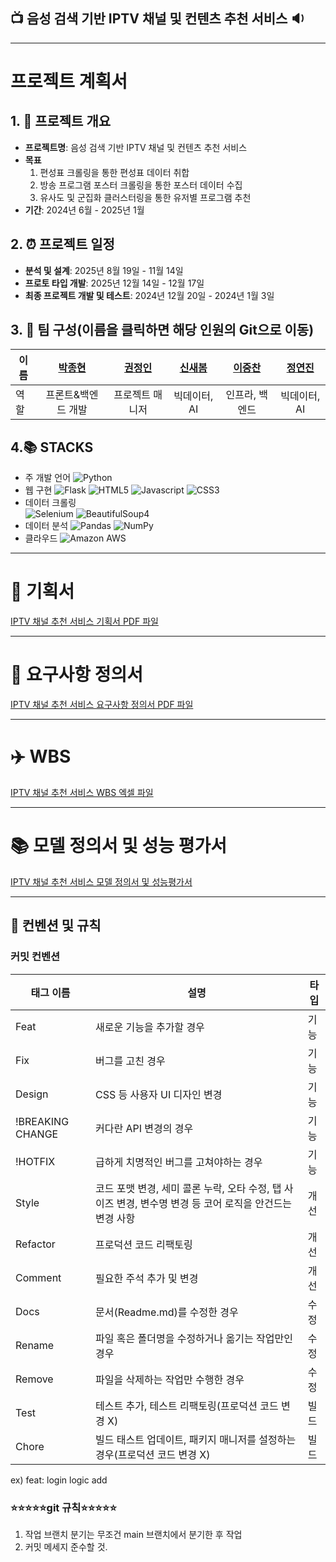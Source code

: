 ## 📺 음성 검색 기반 IPTV 채널 및 컨텐츠 추천 서비스 🔉

---------------------------------------

# 프로젝트 계획서

## 1. 🎂 프로젝트 개요
- **프로젝트명**: 음성 검색 기반 IPTV 채널 및 컨텐츠 추천 서비스
- **목표** 
   1. 편성표 크롤링을 통한 편성표 데이터 취합
   2. 방송 프로그램 포스터 크롤링을 통한 포스터 데이터 수집
   3. 유사도 및 군집화 클러스터링을 통한 유저별 프로그램 추천
- **기간**: 2024년 6월 - 2025년 1월

## 2. ⏰ 프로젝트 일정
- **분석 및 설계**: 2025년 8월 19일 - 11월 14일
- **프로토 타입 개발**: 2025년 12월 14일 - 12월 17일
- **최종 프로젝트 개발 및 테스트**: 2024년 12월 20일 - 2024년 1월 3일

## 3. 💪 팀 구성(이름을 클릭하면 해당 인원의 Git으로 이동)
|이름|[박종현](https://github.com/JayParc)|[권정인](https://github.com/yojeong125)|[신새봄](https://github.com/SaebomSHIN)|[이중찬](https://github.com/Chan2a)|[정연진](https://github.com/yeonjin118)|
|---|:---:|:---:|:---:|:---:|:---:|
|역할|프론트&백엔드 개발|프로젝트 매니저|빅데이터, AI|인프라, 백엔드|빅데이터, AI|

## 4.📚 STACKS
* 주 개발 언어
![Python](https://img.shields.io/badge/Python-3776AB?style=for-the-badge&logo=Python&logoColor=white)
* 웹 구현
![Flask](https://img.shields.io/badge/Flask-000000?style=for-the-badge&logo=Flask&logoColor=white)  ![HTML5](https://img.shields.io/badge/HTML5-E34F26?style=for-the-badge&logo=HTML5&logoColor=white)  ![Javascript](https://img.shields.io/badge/Javascript-F7DF1E?style=for-the-badge&logo=Javascript&logoColor=white)  ![CSS3](https://img.shields.io/badge/CSS3-1572B6?style=for-the-badge&logo=CSS3&logoColor=white)
* 데이터 크롤링  
![Selenium](https://img.shields.io/badge/Selenium-43B02A?style=for-the-badge&logo=Selenium&logoColor=white)  ![BeautifulSoup4](https://img.shields.io/badge/BeautifulSoup4-FFD700?style=for-the-badge&logo=BeautifulSoup&logoColor=black)
* 데이터 분석
![Pandas](https://img.shields.io/badge/Pandas-150458?style=for-the-badge&logo=Pandas&logoColor=white)  ![NumPy](https://img.shields.io/badge/NumPy-013243?style=for-the-badge&logo=NumPy&logoColor=white)
* 클라우드
![Amazon AWS](https://img.shields.io/badge/Amazon%20AWS-232F3E?style=for-the-badge&logo=Amazon%20AWS&logoColor=white)

---------------------------------------

# 🏁 기획서
[IPTV 채널 추천 서비스 기획서 PDF 파일](https://github.com/whynotsw-camp/wh01-3rd-3team-UTIDAL/blob/main/Report/%5BKDT%5D%203%E1%84%8E%E1%85%A1%20%E1%84%80%E1%85%B5%E1%84%92%E1%85%AC%E1%86%A8%E1%84%89%E1%85%A5_%E1%84%8B%E1%85%AE%E1%84%90%E1%85%B5%E1%84%83%E1%85%A1%E1%86%AF.pdf)

---------------------------------------

# 📕 요구사항 정의서
[IPTV 채널 추천 서비스 요구사항 정의서 PDF 파일](https://github.com/whynotsw-camp/wh01-3rd-3team-UTIDAL/blob/main/Report/%5BKDT%5D%20IPTV%20%E1%84%8E%E1%85%A2%E1%84%82%E1%85%A5%E1%86%AF%20%E1%84%8E%E1%85%AE%E1%84%8E%E1%85%A5%E1%86%AB%20%E1%84%89%E1%85%A5%E1%84%87%E1%85%B5%E1%84%89%E1%85%B3%203%E1%84%90%E1%85%B5%E1%86%B7_%E1%84%8B%E1%85%AD%E1%84%80%E1%85%AE%E1%84%89%E1%85%A1%E1%84%92%E1%85%A1%E1%86%BC%20%E1%84%8C%E1%85%A5%E1%86%BC%E1%84%8B%E1%85%B4%E1%84%89%E1%85%A5.pdf)

----------------------------------------

# ✈️ WBS
[IPTV 채널 추천 서비스 WBS 엑셀 파일](https://github.com/whynotsw-camp/wh01-3rd-3team-UTIDAL/raw/refs/heads/main/Report/%5BKDT%5D%20IPTV%20%E1%84%8E%E1%85%A2%E1%84%82%E1%85%A5%E1%86%AF%20%E1%84%8E%E1%85%AE%E1%84%8E%E1%85%A5%E1%86%AB%20%E1%84%89%E1%85%A5%E1%84%87%E1%85%B5%E1%84%89%E1%85%B3%203%E1%84%90%E1%85%B5%E1%86%B7_WBS.xlsx)


-----------------------------------------

# 📚 모델 정의서 및 성능 평가서
[IPTV 채널 추천 서비스 모델 정의서 및 성능평가서](https://github.com/whynotsw-camp/wh01-3rd-3team-UTIDAL/blob/main/Report/%5BKDT%5D%20IPTV%20%E1%84%8E%E1%85%A2%E1%84%82%E1%85%A5%E1%86%AF%20%E1%84%8E%E1%85%AE%E1%84%8E%E1%85%A5%E1%86%AB%20%E1%84%89%E1%85%A5%E1%84%87%E1%85%B5%E1%84%89%E1%85%B3%203%E1%84%90%E1%85%B5%E1%86%B7_%E1%84%86%E1%85%A9%E1%84%83%E1%85%A6%E1%86%AF%20%E1%84%8C%E1%85%A5%E1%86%BC%E1%84%8B%E1%85%B4%E1%84%89%E1%85%A5%20%E1%84%86%E1%85%B5%E1%86%BE%20%E1%84%91%E1%85%A7%E1%86%BC%E1%84%80%E1%85%A1%E1%84%89%E1%85%A5.pdf)

-----------------------------------------


## 📌 컨벤션 및 규칙

### 커밋 컨벤션

| 태그 이름        | 설명                                                                                                     | 타입 |
| ---------------- | -------------------------------------------------------------------------------------------------------- | ---- |
| Feat             | 새로운 기능을 추가할 경우                                                                                | 기능 |
| Fix              | 버그를 고친 경우                                                                                         | 기능 |
| Design           | CSS 등 사용자 UI 디자인 변경                                                                             | 기능 |
| !BREAKING CHANGE | 커다란 API 변경의 경우                                                                                   | 기능 |
| !HOTFIX          | 급하게 치명적인 버그를 고쳐야하는 경우                                                                   | 기능 |
| Style            | 코드 포맷 변경, 세미 콜론 누락, 오타 수정, 탭 사이즈 변경, 변수명 변경 등 코어 로직을 안건드는 변경 사항 | 개선 |
| Refactor         | 프로덕션 코드 리팩토링                                                                                   | 개선 |
| Comment          | 필요한 주석 추가 및 변경                                                                                 | 개선 |
| Docs             | 문서(Readme.md)를 수정한 경우                                                                            | 수정 |
| Rename           | 파일 혹은 폴더명을 수정하거나 옮기는 작업만인 경우                                                       | 수정 |
| Remove           | 파일을 삭제하는 작업만 수행한 경우                                                                       | 수정 |
| Test             | 테스트 추가, 테스트 리팩토링(프로덕션 코드 변경 X)                                                       | 빌드 |
| Chore            | 빌드 태스트 업데이트, 패키지 매니저를 설정하는 경우(프로덕션 코드 변경 X)                                | 빌드 |

ex) feat: login logic add

### ⭐️⭐️⭐️⭐️⭐️git 규칙⭐️⭐️⭐️⭐️⭐️

1. 작업 브랜치 분기는 무조건 main 브랜치에서 분기한 후 작업
2. 커밋 메세지 준수할 것.

